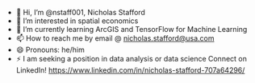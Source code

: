 - 👋 Hi, I’m @nstaff001, Nicholas Stafford
- 👀 I’m interested in spatial economics
- 🌱 I’m currently learning ArcGIS and TensorFlow for Machine Learning
- 📫 How to reach me by email @ nicholas.stafford@usa.com
- 😄 Pronouns: he/him
- ⚡ I am seeking a position in data analysis or data science
Connect on LinkedIn! https://www.linkedin.com/in/nicholas-stafford-707a64296/
